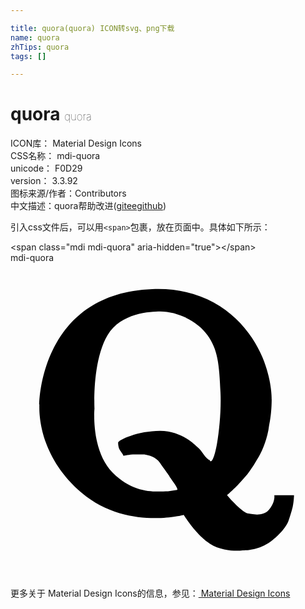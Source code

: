 ```yaml
---

title: quora(quora) ICON转svg、png下载
name: quora
zhTips: quora
tags: []

---
```


# quora  <small style="font-size: 60%;font-weight: 100">quora</small>


<div class="detail-page">
<p>
<span>
ICON库：
<span class="badge-secondary badge">Material Design Icons</span> 
</span>
<br/>
<span>
CSS名称：
<span class="badge-secondary badge">mdi-quora</span> 
</span>
<br/>
<span>
unicode：
<span class="badge-secondary badge">F0D29</span> 
<copy-btn content='F0D29' btn-title=""></copy-btn>
<copy-btn :content='String.fromCodePoint(parseInt("F0D29", 16))' btn-title="复制U"></copy-btn>
</span>
<br/>
<span>
version：
<span class="badge-secondary badge">3.3.92</span> 
</span>
<br/>
<span>图标来源/作者：<span class="badge-light badge">Contributors</span></span> 
<br/>
<span class="zh-detail">中文描述：<span class="badge-primary badge">quora</span><span class="help-link"><span>帮助改进</span>(<a href="https://gitee.com/liuwave/icon-helper/edit/master/json/material/quora.json" target="_blank" rel="noopener noreferrer">gitee</a><a href="https://github.com/liuwave/icon-helper/edit/master/json/material/quora.json" target="_blank" rel="noopener noreferrer">github</a></span>)</span><br/>
</p>
</div>
<div class="alert alert-dark">
  <i class="mdi mdi-quora mdi-48px"></i>
  <i class="mdi mdi-quora mdi-36px"></i>
  <i class="mdi mdi-quora mdi-24px"></i>
  <i class="mdi mdi-quora mdi-18px"></i>
</div>
<div>
  <p>引入css文件后，可以用<code>&lt;span&gt;</code>包裹，放在页面中。具体如下所示：    
  </p>
  <div class="alert alert-primary" style="font-size: 14px">
    &lt;span class="mdi mdi-quora" aria-hidden="true"&gt;&lt;/span&gt;
    <copy-btn content='<span class="mdi mdi-quora" aria-hidden="true"></span>'></copy-btn>
  </div>
  <div class="alert alert-secondary">
    <i class="mdi mdi-quora"
    style="font-size: 24px"
    aria-hidden="true"></i> mdi-quora
    <copy-btn content="mdi-quora" btn-title="复制图标名称"></copy-btn>
  </div>
</div>
<div id="svg" class="svg-wrap">
<svg xmlns="http://www.w3.org/2000/svg" viewBox="0 0 24 24"><path d="M19.7,18.8C20.2,18.2 20.1,17.7 20.1,17.7H21.6C21.6,17.7 21.6,18.1 21.5,18.6C21.4,19 21.3,19.3 21.2,19.6C21,20.3 20,21.1 20,21.1C18.9,22 17.7,21.9 17.7,21.9C17.7,21.9 16.3,22.1 15.2,21.4C14.1,20.7 13.2,19.2 13.2,19.2C13.2,19.2 8.8,20.4 5.4,17.5C2,14.6 2.2,11.1 2.2,10.8C2.2,10.1 2.6,2.3 10.8,2C15.6,1.8 18.2,4.8 19.2,7.2C19.9,8.9 19.9,10.2 19.9,10.4C19.9,10.6 19.9,11.5 19.7,12.4C19.6,13.3 19.2,14.3 18.9,14.8C18.6,15.3 18.2,16 17.7,16.5C17.2,17.1 16.6,17.6 16.5,17.7C16.5,17.7 17.5,18.9 18.1,19.1C18.3,19.1 19.2,19.4 19.7,18.8M12.7,17.3C12.8,17.2 12.4,16.7 12.2,16.4C12,16.1 12.3,16.5 11.5,15.4C11.2,14.9 10.8,14.7 10.2,14.6C10,14.6 9.7,14.6 9.5,14.6C9,14.6 8.7,14.7 8.6,14.7C8.6,14.6 8.4,14.4 8.3,14.2C8.2,14 8.2,13.7 8.2,13.7C8.2,13.5 9.7,12.8 11.4,12.8C12.8,12.8 13.8,13.6 14.2,14C14.6,14.3 14.7,14.7 15.1,15C15.1,15 15.2,15 15.2,15.1C15.6,15.4 16.1,12.1 16,9.9C15.9,7.7 15.8,6.6 15,5.5C14.3,4.5 12.8,3.7 11.4,3.7C10.7,3.7 8.4,3.8 7.4,5.5C6.2,7.5 6.4,11.1 6.4,11.1C6.4,11.1 6.1,14.3 7.8,16C9.5,17.7 11.2,17.4 12,17.4L12.7,17.3Z" /></svg>
</div>
<detail full-name='mdi-quora'></detail>
    
<div><p>更多关于 Material Design Icons的信息，参见：<a target="_blank" href="https://iconhelper.cn/material.html"> Material Design Icons</a>
</p></div>
